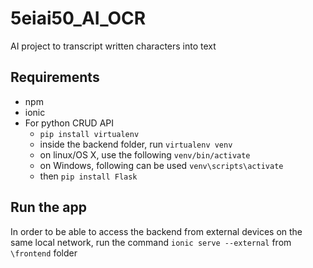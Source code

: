 # 5eiai50_AI_OCR
AI project to transcript written characters into text

## Requirements
* npm
* ionic
* For python CRUD API
    - ```pip install virtualenv```
    - inside the backend folder, run ```virtualenv venv```
    - on linux/OS X, use the following ```venv/bin/activate```
    - on Windows, following can be used ```venv\scripts\activate```
    - then ```pip install Flask```


## Run the app
In order to be able to access the backend from external devices on the same local network, run the command ```ionic serve --external``` from ```\frontend``` folder
